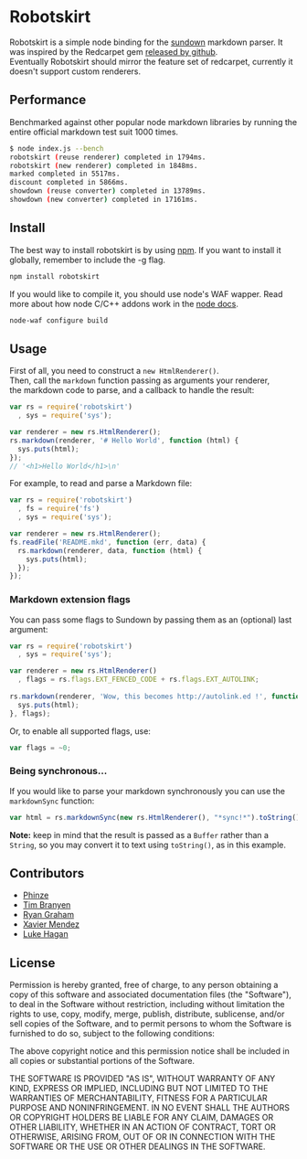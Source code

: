 # Robotskirt

Robotskirt is a simple node binding for the [sundown](https://github.com/tanoku/sundown)
markdown parser. It was inspired by the Redcarpet gem
[released by github](https://github.com/blog/832-rolling-out-the-redcarpet).  
Eventually Robotskirt should mirror the feature set of redcarpet,
currently it doesn't support custom renderers.

## Performance
Benchmarked against other popular node markdown libraries by running
the entire official markdown test suit 1000 times.

```bash
$ node index.js --bench
robotskirt (reuse renderer) completed in 1794ms.
robotskirt (new renderer) completed in 1848ms.
marked completed in 5517ms.
discount completed in 5866ms.
showdown (reuse converter) completed in 13789ms.
showdown (new converter) completed in 17161ms.
```

## Install

The best way to install robotskirt is by using [npm](https://github.com/isaacs/npm).
If you want to install it globally, remember to include the -g flag.

```bash
npm install robotskirt
```

If you would like to compile it, you should use node's WAF wapper.
Read more about how node C/C++ addons work in the [node docs](http://nodejs.org/docs/v0.4.7/api/addons.html).

```bash
node-waf configure build
````

## Usage

First of all, you need to construct a `new HtmlRenderer()`.  
Then, call the `markdown` function passing as arguments your renderer,  
the markdown code to parse, and a callback to handle the result:

```javascript
var rs = require('robotskirt')
  , sys = require('sys');

var renderer = new rs.HtmlRenderer();
rs.markdown(renderer, '# Hello World', function (html) {
  sys.puts(html);
});
// '<h1>Hello World</h1>\n'
```

For example, to read and parse a Markdown file:

```javascript
var rs = require('robotskirt')
  , fs = require('fs')
  , sys = require('sys');

var renderer = new rs.HtmlRenderer();
fs.readFile('README.mkd', function (err, data) {
  rs.markdown(renderer, data, function (html) {
    sys.puts(html);
  });
});
```

### Markdown extension flags

You can pass some flags to Sundown by passing them as an (optional) last argument:

```javascript
var rs = require('robotskirt')
  , sys = require('sys');

var renderer = new rs.HtmlRenderer()
  , flags = rs.flags.EXT_FENCED_CODE + rs.flags.EXT_AUTOLINK;
	
rs.markdown(renderer, 'Wow, this becomes http://autolink.ed !', function (html) {
  sys.puts(html);
}, flags);
```

Or, to enable all supported flags, use:

```javascript
var flags = ~0;
```

### Being synchronous...

If you would like to parse your markdown synchronously you can use the `markdownSync` function:

```javascript
var html = rs.markdownSync(new rs.HtmlRenderer(), "*sync!*").toString();
```

**Note:** keep in mind that the result is passed as a `Buffer` rather than a `String`,
so you may convert it to text using `toString()`, as in this example.

## Contributors

* [Phinze](https://github.com/phinze)
* [Tim Branyen](https://github.com/tbranyen)
* [Ryan Graham](https://github.com/rmg)
* [Xavier Mendez](https://github.com/jmendeth)
* [Luke Hagan](https://github.com/lhagan)

## License

Permission is hereby granted, free of charge, to any person obtaining a copy of this software and associated documentation files (the "Software"), to deal in the Software without restriction, including without limitation the rights to use, copy, modify, merge, publish, distribute, sublicense, and/or sell copies of the Software, and to permit persons to whom the Software is furnished to do so, subject to the following conditions:

The above copyright notice and this permission notice shall be included in all copies or substantial portions of the Software.

THE SOFTWARE IS PROVIDED "AS IS", WITHOUT WARRANTY OF ANY KIND, EXPRESS OR IMPLIED, INCLUDING BUT NOT LIMITED TO THE WARRANTIES OF MERCHANTABILITY, FITNESS FOR A PARTICULAR PURPOSE AND NONINFRINGEMENT. IN NO EVENT SHALL THE AUTHORS OR COPYRIGHT HOLDERS BE LIABLE FOR ANY CLAIM, DAMAGES OR OTHER LIABILITY, WHETHER IN AN ACTION OF CONTRACT, TORT OR OTHERWISE, ARISING FROM, OUT OF OR IN CONNECTION WITH THE SOFTWARE OR THE USE OR OTHER DEALINGS IN THE SOFTWARE.
